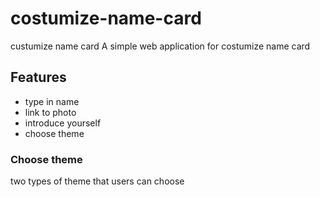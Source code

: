 # costumize-name-card
custumize name card
A simple web application for costumize name card

## Features
- type in name
- link to photo
- introduce yourself
- choose theme

### Choose theme
 two types of theme that users can choose
